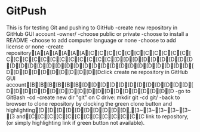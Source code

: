 # GitPush
This is for testing Git and pushing to GitHub
-create new repository in GitHub GUI account
-owner/<new repository name>
-choose public or private
-choose to install a README
-choose to add computer language or none
-choose to add license or none
-create repository[A[A[A[A[A[A[C[C[C[C[C[C[C[C[C[C[C[C[C[C[C[C[C[C[C[C[C[C[C[D[D[D[D[D[D[D[D[D[D[D[D[D[D[D[D[D[D[D[D[D[D[D[D[D[D[D[D[D[D[D[D[D[D[D[D[D[D[D[Dclick create ne repository in GitHub GUI account[B[B[B[B[B[B[D[D[D[D[D[D[D[D[D[D[D[D[D[D[D[D[D[D[D[D[D[D[D[D[D[D[D[D[D[D[D
-go to GitBash
-cd <enter>
-create new dir "git" on C drive: mkdir git
-cd git/
-back to browser to clone repository by clocking the green clone button and highlighting[D[D[D[D[D[D[D[D[D[D,[3~[3~[3~[3~[3~[3 and[C[C[C[C[C[C[C[C[C[C[C[C[C link to repository, (or simply highlighting link if green button not available).
